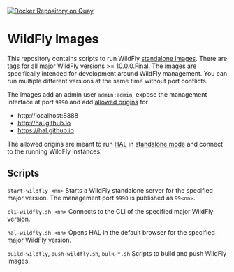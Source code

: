 [![Docker Repository on Quay](https://quay.io/repository/halconsole/wildfly/status "Docker Repository on Quay")](https://quay.io/repository/halconsole/wildfly)

# WildFly Images

This repository contains scripts to run WildFly [standalone images](https://quay.io/repository/halconsole/wildfly). There are tags for all major WildFly versions >= 10.0.0.Final. The images are specifically intended for development around WildFly management. You can run multiple different versions at the same time without port conflicts.

The images add an admin user `admin:admin`, expose the management interface at port `9990` and add [allowed origins](https://docs.wildfly.org/26/wildscribe/core-service/management/management-interface/http-interface/index.html#attr-allowed-origins) for

- http://localhost:8888
- http://hal.github.io
- https://hal.github.io

The allowed origins are meant to run [HAL](https://hal.github.io) in [standalone mode](https://hal.github.io/documentation/get-started/#standalone-mode) and connect to the running WildFly instances.

## Scripts

`start-wildfly <nn>` Starts a WildFly standalone server for the specified major version. The management port `9990` is published as `99<nn>`. 

`cli-wildfly.sh <nn>` Connects to the CLI of the specified major WildFly version.

`hal-wildfly.sh <nn>` Opens HAL in the default browser for the specified major WildFly version.

`build-wildfly`, `push-wildfly.sh`, `bulk-*.sh` Scripts to build and push WildFly images. 
